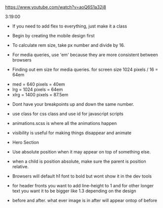 https://www.youtube.com/watch?v=aoQ6S1a32j8

3:19:00

* If you need to add flex to everything, just make it a class

* Begin by creating the mobile design first

* To calculate rem size, take px number and divide by 16.

* For media queries, use 'em' because they are more consistent between browsers

* Finding out em size for media queries.
for screen size 1024 pixels / 16 = 64em
 - med = 640 pixels = 40em
 - lrg = 1024 pixels = 64em
 - xlrg = 1400 pixels = 87.5em

* Dont have your breakpoints up and down the same number. 

* use class for css class and use id for javascript scripts

* animations.scss is where all the animations happen

* visibility is useful for making things disappear and animate

* Hero Section

* Use absolute position when it may appear on top of something else. 

* when a child is position absolute, make sure the parent is position relative.

* Browsers will default h1 font to bold but wont show it in the dev tools

* for header fronts you want to add line-height to 1 and for other longer text you want it to be bigger like 1.3 depending on the design

* before and after. what ever image is in after will appear ontop of before